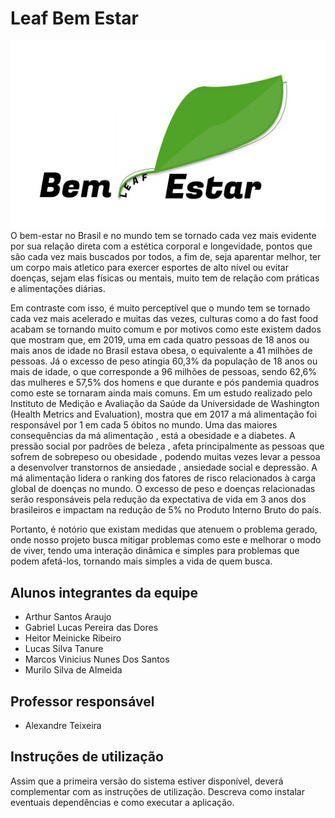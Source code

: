 # Leaf Bem Estar
![Persona1](docs/relatorio/images/logo1.jpg)
O bem-estar no Brasil e no mundo tem se tornado cada vez mais evidente por sua relação direta com a estética corporal e longevidade, pontos que são cada vez mais buscados por todos, a fim de, seja aparentar melhor, ter um corpo mais atletico para exercer esportes de alto nível ou evitar doenças, sejam elas físicas ou mentais, muito tem de relação com práticas e alimentações diárias. 

Em contraste com isso, é muito perceptível que o mundo tem se tornado cada vez mais acelerado e muitas das vezes, culturas como a do fast food acabam se tornando muito comum e por motivos como este existem dados que mostram que, em 2019, uma em cada quatro pessoas de 18 anos ou mais anos de idade no Brasil estava obesa, o equivalente a 41 milhões de pessoas. Já o excesso de peso atingia 60,3% da população de 18 anos ou mais de idade, o que corresponde a 96 milhões de pessoas, sendo 62,6% das mulheres e 57,5% dos homens e que durante e pós pandemia quadros como este se tornaram ainda mais comuns. Em um estudo realizado pelo Instituto de Medição e Avaliação da Saúde da Universidade de Washington (Health Metrics and Evaluation), mostra que em 2017 a má alimentação foi responsável por 1 em cada 5 óbitos no mundo. Uma das maiores consequências da má alimentação , está a obesidade e a diabetes. A pressão social por padrões de beleza , afeta principalmente as pessoas que sofrem de sobrepeso ou obesidade , podendo muitas vezes levar a pessoa a desenvolver transtornos de ansiedade , ansiedade social e depressão. A má alimentação lidera o ranking dos fatores de risco relacionados à carga global de doenças no mundo. O excesso de peso e doenças relacionadas serão responsáveis pela redução da expectativa de vida em 3 anos dos brasileiros e impactam na redução de 5% no Produto Interno Bruto do país.

Portanto, é notório que existam medidas que atenuem o problema gerado, onde nosso projeto busca mitigar problemas como este e melhorar o modo de viver, tendo uma interação dinâmica e simples para problemas que podem afetá-los, tornando mais simples a vida de quem busca.

## Alunos integrantes da equipe

* Arthur Santos Araujo
* Gabriel Lucas Pereira das Dores
* Heitor Meinicke Ribeiro
* Lucas Silva Tanure
* Marcos Vinicius Nunes Dos Santos
* Murilo Silva de Almeida

## Professor responsável

* Alexandre Teixeira

## Instruções de utilização

Assim que a primeira versão do sistema estiver disponível, deverá complementar com as instruções de utilização. Descreva como instalar eventuais dependências e como executar a aplicação.
